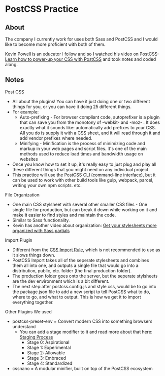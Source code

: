 # PostCSS Practice

## About
The company I currently work for uses both Sass and PostCSS and I would like to become more proficient with both of them.

Kevin Powell is an educator I follow and so I watched his video on PostCSS: [Learn how to power-up your CSS with PostCSS](https://www.youtube.com/watch?v=ohJcZW60br0) and took notes and coded along.

## Notes

Post CSS
- All about the plugins! You can have it just doing one or two different things for you, or you can have it doing 25 different things.
- For example:
    - Auto-prefixing - For browser compliant code, autoprefixer is a plugin that can save you from the monotony of -webkit- and -moz- . It does exactly what it sounds like: automatically add prefixes to your CSS. All you do is supply it with a CSS sheet, and it will read through it and add vendor prefixes where needed.
    - Minifying - Minification is the process of minimizing code and markup in your web pages and script files. It's one of the main methods used to reduce load times and bandwidth usage on websites
- Once you know how to set it up, it's really easy to just plug and play all these different things that you might need on any individual project.
- This practice will use the PostCSS CLI (command-line interface), but it can be used to work with other build tools like gulp, webpack, parcel, writing your own npm scripts. etc.

File Organization
- One main CSS stylsheet with several other smaller CSS files - One single file for production, but can break it down while working on it and make it easier to find styles and maintain the code.
- Similar to Sass functionality.
- Kevin has another video about organization: [Get your stylesheets more organized with Sass partials](https://www.youtube.com/watch?v=9Ld-aOKsEDk)

Import Plugin
- Different from the [CSS Import Rule](https://www.w3schools.com/cssref/pr_import_rule.php), which is not recommended to use as it slows things down.
- PostCSS Import takes all of the seperate stylesheets and combines them all into one, and outputs a single file that would go into a distribution, public, etc. folder (the final production folder).
- The production folder goes onto the server, but the seperate stylsheets are the dev environment which is a bit different.
- The next step after postcss.config.js and style.css, would be to go into the package.json file to add a new script to tell PostCSS what to do, where to go, and what to output. This is how we get it to import everything together.

Other Plugins We used
- postcss-preset-env = Convert modern CSS into something browsers understand
    - You can add a stage modifier to it and read more about that here: [Staging Process](https://cssdb.org/#the-staging-process)
        - Stage 0: Aspirational
        - Stage 1: Experimental
        - Stage 2: Allowable
        - Stage 3: Embraced
        - Stage 4: Standardized
- cssnano = A modular minifier, built on top of the PostCSS ecosystem